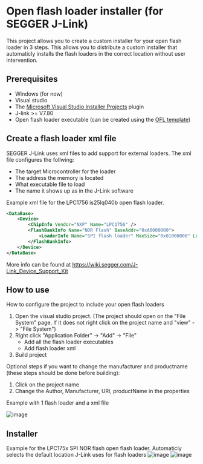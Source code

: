 # Open flash loader installer (for SEGGER J-Link)
This project allows you to create a custom installer for your open flash loader in 3 steps. This allows you to distribute a custom installer that automaticly installs the flash loaders in the correct location without user intervention.

## Prerequisites
* Windows (for now)
* Visual studio
* The [Microsoft Visual Studio Installer Projects](https://marketplace.visualstudio.com/items?itemName=VisualStudioClient.MicrosoftVisualStudio2022InstallerProjects) plugin
* J-link >= V7.80
* Open flash loader executable (can be created using the [OFL template](https://github.com/itzandroidtab/open_flashloader_template))

## Create a flash loader xml file
SEGGER J-Link uses xml files to add support for external loaders. The xml file configures the follwing:
* The target Microcontroller for the loader
* The address the memory is located
* What executable file to load
* The name it shows up as in the J-Link software

Example xml file for the LPC1756 is25lq040b open flash loader.
```xml
<DataBase>
    <Device>
        <ChipInfo Vendor="NXP" Name="LPC1756" />
        <FlashBankInfo Name="NOR Flash" BaseAddr="0xA0000000">
            <LoaderInfo Name="SPI flash loader" MaxSize="0x01000000" Loader="flash_loader.elf" LoaderType="FLASH_ALGO_TYPE_OPEN" />
        </FlashBankInfo>
    </Device>
</DataBase>
```

More info can be found at https://wiki.segger.com/J-Link_Device_Support_Kit

## How to use
How to configure the project to include your open flash loaders

1. Open the visual studio project. (The project should open on the "File System" page. If it does not right click on the project name and "view" -> "File System")
2. Right click "Application Folder" -> "Add" -> "File"
    * Add all the flash loader executables
    * Add flash loader xml 
3. Build project

Optional steps if you want to change the manufacturer and productname (these steps should be done before building):
1. Click on the project name
2. Change the Author, Manufacturer, URl, productName in the properties

Example with 1 flash loader and a xml file

![image](https://github.com/itzandroidtab/open_flashloader_installer/assets/9889898/5f2b59df-c6fc-409a-ba8b-6a80c4cb2c67)

## Installer
Example for the LPC175x SPI NOR flash open flash loader. Automaticly selects the default location J-Link uses for flash loaders
![image](https://github.com/itzandroidtab/open_flashloader_installer/assets/9889898/940a95b5-58c0-4a27-9160-5be183f42aec)
![image](https://github.com/itzandroidtab/open_flashloader_installer/assets/9889898/75fb4e3b-a250-404b-87f9-094d0b22c9cb)

